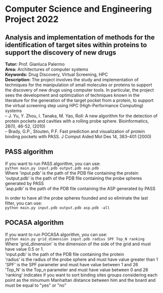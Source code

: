 # Computer Science and Engineering Project 2022
## Analysis and implementation of methods for the identification of target sites within proteins to support the discovery of new drugs

**Tutor:** Prof. Gianluca Palermo  
**Area:** Architectures of computer systems  
**Keywords:** Drug Discovery, Virtual Screening, HPC  
**Description:**
The project involves the study and implementation of techniques for the manipulation of small molecules or proteins to support the discovery of new drugs using computer tools. In particular, the project sees the development and optimization of techniques known in the literature for the generation of the target pocket from a protein, to support the virtual screening step using HPC (High-Performance Computing) systems  
– J. Yu, Y. Zhou, I. Tanaka, M. Yao, Roll: A new algorithm for the detection of protein pockets and cavities with a rolling probe sphere. Bioinformatics, 26(1), 46-52, (2010)  
– Brady, G.P., Stouten, P.F. Fast prediction and visualization of protein binding pockets with PASS. J Comput Aided Mol Des 14, 383–401 (2000)


## PASS algorithm
If you want to run PASS algorithm, you can use:  
`python main.py input.pdb output.pdb asp.pdb`    
Where 'input.pdb' is the path of the PDB file containing the protein    
'output.pdb' is the path of the PDB file containing the probe spheres generated by PASS  
'asp.pdb' is the path of the PDB file containing the ASP generated by PASS   

In order to have all the probe spheres founded and so eliminate the last filter, you can use:    
`python main.py input.pdb output.pdb asp.pdb -all`

## POCASA algorithm  
If you want to run POCASA algorithm, you can use:  
`python main.py grid_dimension input.pdb radius SPF Top_N ranking`  
Where 'grid_dimension' is the dimension of the side of the grid and must have value 0.5 or 1.  
'input.pdb' is the path of the PDB file containing the protein  
'radius' is the radius of the probe sphere and must have value greater than 1   
'SPF' is the SPF parameter and must have value between 1 and 26   
'Top_N' is the Top_n parameter and must have value between 0 and 26   
'ranking' indicates if you want to sort binding sites groups considering each point as the minumum Manhattan distance between him and the board and must be equal to "yes" or "no"    
